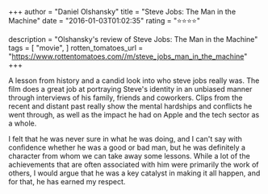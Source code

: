 +++
author = "Daniel Olshansky"
title = "Steve Jobs: The Man in the Machine"
date = "2016-01-03T01:02:35"
rating = "⭐⭐⭐⭐"

description = "Olshansky's review of Steve Jobs: The Man in the Machine"
tags = [
    "movie",
]
rotten_tomatoes_url = "https://www.rottentomatoes.com//m/steve_jobs_man_in_the_machine"
+++

A lesson from history and a candid look into who steve jobs really was. The film does a great job at portraying Steve's identity in an unbiased manner through interviews of his family, friends and coworkers. Clips from the recent and distant past really show the mental hardships and conflicts he went through, as well as the impact he had on Apple and the tech sector as a whole.

I felt that he was never sure in what he was doing, and I can't say with confidence whether he was a good or bad man, but he was definitely a character from whom we can take away some lessons. While a lot of the achievements that are often associated with him were primarily the work of others, I would argue that he was a key catalyst in making it all happen, and for that, he has earned my respect.

